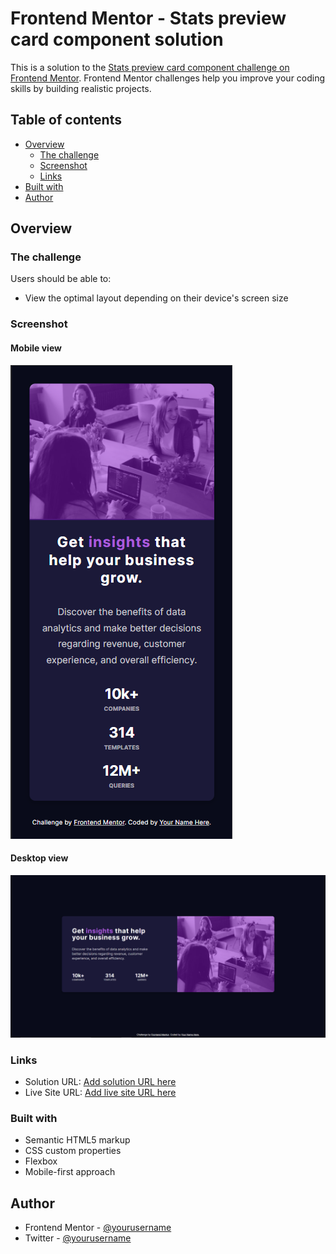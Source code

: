 # Frontend Mentor - Stats preview card component solution

This is a solution to the [Stats preview card component challenge on Frontend Mentor](https://www.frontendmentor.io/challenges/stats-preview-card-component-8JqbgoU62). Frontend Mentor challenges help you improve your coding skills by building realistic projects. 

## Table of contents
  - [Overview](#overview)
    - [The challenge](#the-challenge)
    - [Screenshot](#screenshot)
    - [Links](#links)
  - [Built with](#built-with)
  - [Author](#author)

## Overview

### The challenge

Users should be able to:

- View the optimal layout depending on their device's screen size

### Screenshot

#### Mobile view
![Screeshot-Mobile](./stats-preview-card-component-Mobile.PNG)

#### Desktop view
![Screenshot-Desktop](./stats-preview-card-component-desktop.PNG)

### Links

- Solution URL: [Add solution URL here](https://www.frontendmentor.io/solutions/mobilefirst-solution-using-basic-html-and-css-RmbW5XUtO)
- Live Site URL: [Add live site URL here](https://fervent-bose-62a427.netlify.app/)

### Built with

- Semantic HTML5 markup
- CSS custom properties
- Flexbox
- Mobile-first approach

## Author

- Frontend Mentor - [@yourusername](https://www.frontendmentor.io/profile/NewLomar)
- Twitter - [@yourusername](https://twitter.com/lomar_newton)
